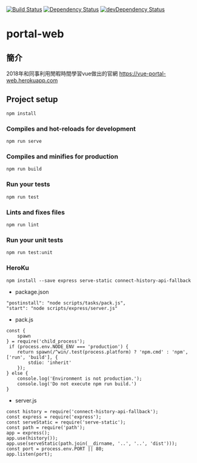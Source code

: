 [![Build Status](https://travis-ci.com/CodingWorkshop/portal-web.svg?branch=master)](https://travis-ci.com/CodingWorkshop/portal-web) [![Dependency Status](https://david-dm.org/CodingWorkshop/portal-web.svg)](https://david-dm.org/CodingWorkshop/portal-web) [![devDependency Status](https://david-dm.org/CodingWorkshop/portal-web/dev-status.svg)](https://david-dm.org/CodingWorkshop/portal-web?type=dev)

# portal-web

## 簡介

2018年和同事利用閒暇時間學習vue做出的官網
https://vue-portal-web.herokuapp.com

## Project setup

```
npm install
```

### Compiles and hot-reloads for development

```
npm run serve
```

### Compiles and minifies for production

```
npm run build
```

### Run your tests

```
npm run test
```

### Lints and fixes files

```
npm run lint
```

### Run your unit tests

```
npm run test:unit
```

### HeroKu

```
npm install --save express serve-static connect-history-api-fallback
```

- package.json

```
"postinstall": "node scripts/tasks/pack.js",
"start": "node scripts/express/server.js"
```

- pack.js

```
const {
    spawn
} = require('child_process');
 if (process.env.NODE_ENV === 'production') {
    return spawn(/^win/.test(process.platform) ? 'npm.cmd' : 'npm', ['run', 'build'], {
        stdio: 'inherit'
    });
} else {
    console.log('Environment is not production.');
    console.log('Do not execute npm run build.')
}
```

- server.js

```
const history = require('connect-history-api-fallback');
const express = require('express');
const serveStatic = require('serve-static');
const path = require('path');
app = express();
app.use(history());
app.use(serveStatic(path.join(__dirname, '..', '..', 'dist')));
const port = process.env.PORT || 80;
app.listen(port);
```
